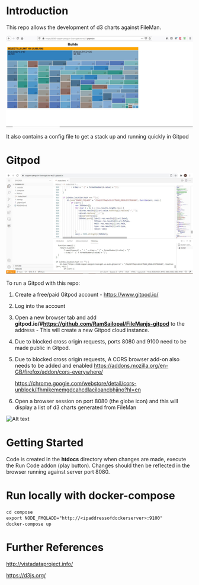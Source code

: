 # Introduction

This repo allows the development of d3 charts against FileMan.

![Alt text](d3chart.JPG?raw=true "d3 chart View")

It also contains a config file to get a stack up and running quickly in Gitpod

# Gitpod

![Alt text](d3ide.JPG?raw=true "Gitpod View")

To run a Gitpod with this repo:

1) Create a free/paid Gitpod account - https://www.gitpod.io/
2) Log into the account
3) Open a new browser tab and add **gitpod.io/#https://github.com/RamSailopal/FileManjs-gitpod** to the address - This will create a new Gitpod cloud instance.
4) Due to blocked cross origin requests, ports 8080 and 9100 need to be made public in Gitpod.
5) Due to blocked cross origin requests, A CORS browser add-on also needs to be added and enabled
   https://addons.mozilla.org/en-GB/firefox/addon/cors-everywhere/
   
   https://chrome.google.com/webstore/detail/cors-unblock/lfhmikememgdcahcdlaciloancbhjino?hl=en
   
6) Open a browser session on port 8080 (the globe icon) and this will display a list of d3 charts generated from FileMan

![Alt text](d3chart.webp?raw=true "d3 chart View")

# Getting Started

Code is created in the **htdocs** directory when changes are made, execute the Run Code addon (play button). Changes should then be reflected in the browser running against server port 8080.

# Run locally with docker-compose

    cd compose
    export NODE_FMQLADD="http://<ipaddressofdockerserver>:9100"
    docker-compose up
    
 # Further References
 
 http://vistadataproject.info/
 
 https://d3js.org/
